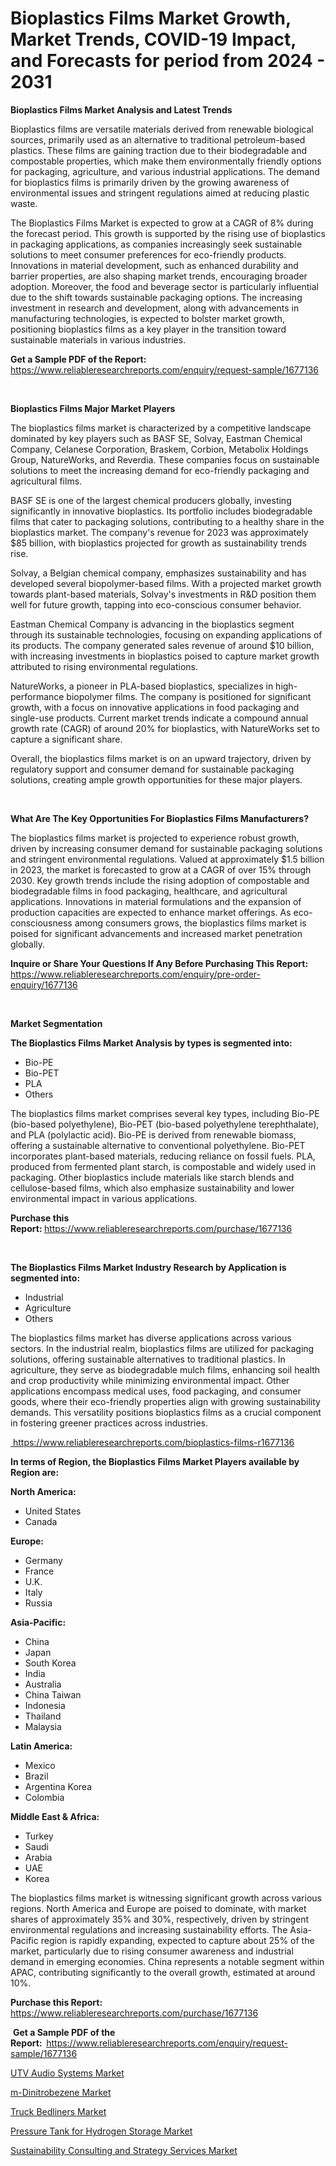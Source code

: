 <p><h1>Bioplastics Films Market Growth, Market Trends, COVID-19 Impact, and Forecasts for period from 2024 - 2031</h1></p><p><strong>Bioplastics Films Market Analysis and Latest Trends</strong></p>
<p><p>Bioplastics films are versatile materials derived from renewable biological sources, primarily used as an alternative to traditional petroleum-based plastics. These films are gaining traction due to their biodegradable and compostable properties, which make them environmentally friendly options for packaging, agriculture, and various industrial applications. The demand for bioplastics films is primarily driven by the growing awareness of environmental issues and stringent regulations aimed at reducing plastic waste.</p><p>The Bioplastics Films Market is expected to grow at a CAGR of 8% during the forecast period. This growth is supported by the rising use of bioplastics in packaging applications, as companies increasingly seek sustainable solutions to meet consumer preferences for eco-friendly products. Innovations in material development, such as enhanced durability and barrier properties, are also shaping market trends, encouraging broader adoption. Moreover, the food and beverage sector is particularly influential due to the shift towards sustainable packaging options. The increasing investment in research and development, along with advancements in manufacturing technologies, is expected to bolster market growth, positioning bioplastics films as a key player in the transition toward sustainable materials in various industries.</p></p>
<p><strong>Get a Sample PDF of the Report:&nbsp;</strong> <a href="https://www.reliableresearchreports.com/enquiry/request-sample/1677136?utm_campaign=6&utm_medium=2&utm_source=Github&utm_content=ia&utm_term=03102024&utm_id=bioplastics-films">https://www.reliableresearchreports.com/enquiry/request-sample/1677136</a></p>
<p>&nbsp;</p>
<p><strong>Bioplastics Films Major Market Players</strong></p>
<p><p>The bioplastics films market is characterized by a competitive landscape dominated by key players such as BASF SE, Solvay, Eastman Chemical Company, Celanese Corporation, Braskem, Corbion, Metabolix Holdings Group, NatureWorks, and Reverdia. These companies focus on sustainable solutions to meet the increasing demand for eco-friendly packaging and agricultural films.</p><p>BASF SE is one of the largest chemical producers globally, investing significantly in innovative bioplastics. Its portfolio includes biodegradable films that cater to packaging solutions, contributing to a healthy share in the bioplastics market. The company's revenue for 2023 was approximately $85 billion, with bioplastics projected for growth as sustainability trends rise.</p><p>Solvay, a Belgian chemical company, emphasizes sustainability and has developed several biopolymer-based films. With a projected market growth towards plant-based materials, Solvay's investments in R&D position them well for future growth, tapping into eco-conscious consumer behavior.</p><p>Eastman Chemical Company is advancing in the bioplastics segment through its sustainable technologies, focusing on expanding applications of its products. The company generated sales revenue of around $10 billion, with increasing investments in bioplastics poised to capture market growth attributed to rising environmental regulations.</p><p>NatureWorks, a pioneer in PLA-based bioplastics, specializes in high-performance biopolymer films. The company is positioned for significant growth, with a focus on innovative applications in food packaging and single-use products. Current market trends indicate a compound annual growth rate (CAGR) of around 20% for bioplastics, with NatureWorks set to capture a significant share.</p><p>Overall, the bioplastics films market is on an upward trajectory, driven by regulatory support and consumer demand for sustainable packaging solutions, creating ample growth opportunities for these major players.</p></p>
<p>&nbsp;</p>
<p><strong>What Are The Key Opportunities For Bioplastics Films Manufacturers?</strong></p>
<p><p>The bioplastics films market is projected to experience robust growth, driven by increasing consumer demand for sustainable packaging solutions and stringent environmental regulations. Valued at approximately $1.5 billion in 2023, the market is forecasted to grow at a CAGR of over 15% through 2030. Key growth trends include the rising adoption of compostable and biodegradable films in food packaging, healthcare, and agricultural applications. Innovations in material formulations and the expansion of production capacities are expected to enhance market offerings. As eco-consciousness among consumers grows, the bioplastics films market is poised for significant advancements and increased market penetration globally.</p></p>
<p><strong>Inquire or Share Your Questions If Any Before Purchasing This Report:</strong> <a href="https://www.reliableresearchreports.com/enquiry/pre-order-enquiry/1677136?utm_campaign=6&utm_medium=2&utm_source=Github&utm_content=ia&utm_term=03102024&utm_id=bioplastics-films">https://www.reliableresearchreports.com/enquiry/pre-order-enquiry/1677136</a></p>
<p>&nbsp;</p>
<p><strong>Market Segmentation</strong></p>
<p><strong>The Bioplastics Films Market Analysis by types is segmented into:</strong></p>
<p><ul><li>Bio-PE</li><li>Bio-PET</li><li>PLA</li><li>Others</li></ul></p>
<p><p>The bioplastics films market comprises several key types, including Bio-PE (bio-based polyethylene), Bio-PET (bio-based polyethylene terephthalate), and PLA (polylactic acid). Bio-PE is derived from renewable biomass, offering a sustainable alternative to conventional polyethylene. Bio-PET incorporates plant-based materials, reducing reliance on fossil fuels. PLA, produced from fermented plant starch, is compostable and widely used in packaging. Other bioplastics include materials like starch blends and cellulose-based films, which also emphasize sustainability and lower environmental impact in various applications.</p></p>
<p><strong>Purchase this Report:&nbsp;</strong><a href="https://www.reliableresearchreports.com/purchase/1677136?utm_campaign=6&utm_medium=2&utm_source=Github&utm_content=ia&utm_term=03102024&utm_id=bioplastics-films">https://www.reliableresearchreports.com/purchase/1677136</a></p>
<p>&nbsp;</p>
<p><strong>The Bioplastics Films Market Industry Research by Application is segmented into:</strong></p>
<p><ul><li>Industrial</li><li>Agriculture</li><li>Others</li></ul></p>
<p><p>The bioplastics films market has diverse applications across various sectors. In the industrial realm, bioplastics films are utilized for packaging solutions, offering sustainable alternatives to traditional plastics. In agriculture, they serve as biodegradable mulch films, enhancing soil health and crop productivity while minimizing environmental impact. Other applications encompass medical uses, food packaging, and consumer goods, where their eco-friendly properties align with growing sustainability demands. This versatility positions bioplastics films as a crucial component in fostering greener practices across industries.</p></p>
<p><a href="https://www.reliableresearchreports.com/bioplastics-films-r1677136?utm_campaign=6&utm_medium=2&utm_source=Github&utm_content=ia&utm_term=03102024&utm_id=bioplastics-films">&nbsp;https://www.reliableresearchreports.com/bioplastics-films-r1677136</a></p>
<p><strong>In terms of Region, the Bioplastics Films Market Players available by Region are:</strong></p>
<p>
    <p> <strong> North America: </strong>
        <ul>
            <li>United States</li>
            <li>Canada</li>
        </ul>
        </p> 
    <p> <strong> Europe: </strong>
        <ul>
            <li>Germany</li>
            <li>France</li>
            <li>U.K.</li>
            <li>Italy</li>
            <li>Russia</li>
        </ul>
        </p> 
    <p> <strong> Asia-Pacific: </strong>
        <ul>
            <li>China</li>
            <li>Japan</li>
            <li>South Korea</li>
            <li>India</li>
            <li>Australia</li>
            <li>China Taiwan</li>
            <li>Indonesia</li>
            <li>Thailand</li>
            <li>Malaysia</li>
        </ul>
        </p> 
    <p> <strong> Latin America: </strong>
        <ul>
            <li>Mexico</li>
            <li>Brazil</li>
            <li>Argentina Korea</li>
            <li>Colombia</li>
        </ul>
        </p> 
    <p> <strong> Middle East & Africa: </strong>
        <ul>
            <li>Turkey</li>
            <li>Saudi</li>
            <li>Arabia</li>
            <li>UAE</li>
            <li>Korea</li>
        </ul>
    </p>
    </p>
<p><p>The bioplastics films market is witnessing significant growth across various regions. North America and Europe are poised to dominate, with market shares of approximately 35% and 30%, respectively, driven by stringent environmental regulations and increasing sustainability efforts. The Asia-Pacific region is rapidly expanding, expected to capture about 25% of the market, particularly due to rising consumer awareness and industrial demand in emerging economies. China represents a notable segment within APAC, contributing significantly to the overall growth, estimated at around 10%.</p></p>
<p><strong>Purchase this Report: </strong><a href="https://www.reliableresearchreports.com/purchase/1677136?utm_campaign=6&utm_medium=2&utm_source=Github&utm_content=ia&utm_term=03102024&utm_id=bioplastics-films">https://www.reliableresearchreports.com/purchase/1677136</a></p>
<p>&nbsp;<strong>Get a Sample PDF of the Report:&nbsp;&nbsp;</strong><a href="https://www.reliableresearchreports.com/enquiry/request-sample/1677136?utm_campaign=6&utm_medium=2&utm_source=Github&utm_content=ia&utm_term=03102024&utm_id=bioplastics-films">https://www.reliableresearchreports.com/enquiry/request-sample/1677136</a></p>
<p><strong></strong></p>
<p><p><a href="https://www.linkedin.com/pulse/utv-audio-systems-market-industry-trends-forecast-period-erbrf?trackingId=PY8uC3hAS0yUjSNZmfhyaw%3D%3D&utm_campaign=6&utm_medium=2&utm_source=Github&utm_content=ia&utm_term=03102024&utm_id=bioplastics-films">UTV Audio Systems Market</a></p><p><a href="https://github.com/bmorecock/Market-Research-Report-List-5/blob/main/m-dinitrobezene-market.md?utm_campaign=6&utm_medium=2&utm_source=Github&utm_content=ia&utm_term=03102024&utm_id=bioplastics-films">m-Dinitrobezene Market</a></p><p><a href="https://www.linkedin.com/pulse/truck-bedliners-market-size-share-trends-analysis-report-nr2tf?trackingId=4TbCXaeFTca3B8tYxF2axw%3D%3D&utm_campaign=6&utm_medium=2&utm_source=Github&utm_content=ia&utm_term=03102024&utm_id=bioplastics-films">Truck Bedliners Market</a></p><p><a href="https://issuu.com/reportprime-2/docs/pressure-tank-for-hydrogen-storage-_f2b805a4543a79?utm_campaign=6&utm_medium=2&utm_source=Github&utm_content=ia&utm_term=03102024&utm_id=bioplastics-films">Pressure Tank for Hydrogen Storage Market</a></p><p><a href="https://issuu.com/reportprime-2/docs/sustainability-consulting-and-strat_d03437ebfebe0c?utm_campaign=6&utm_medium=2&utm_source=Github&utm_content=ia&utm_term=03102024&utm_id=bioplastics-films">Sustainability Consulting and Strategy Services Market</a></p></p>